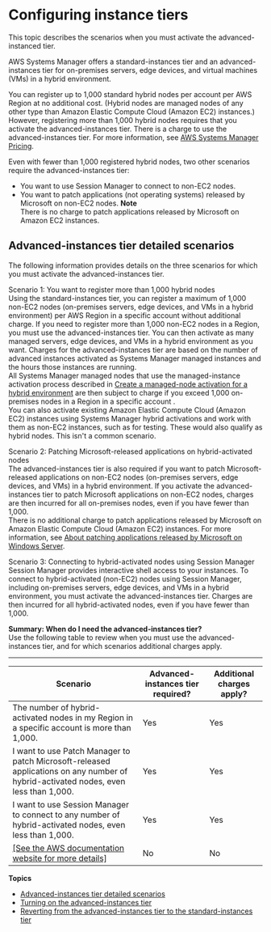 # Configuring instance tiers<a name="systems-manager-managed-instances-tiers"></a>

This topic describes the scenarios when you must activate the advanced\-instanced tier\. 

AWS Systems Manager offers a standard\-instances tier and an advanced\-instances tier for on\-premises servers, edge devices, and virtual machines \(VMs\) in a hybrid environment\. 

You can register up to 1,000 standard hybrid nodes per account per AWS Region at no additional cost\. \(Hybrid nodes are managed nodes of any other type than Amazon Elastic Compute Cloud \(Amazon EC2\) instances\.\) However, registering more than 1,000 hybrid nodes requires that you activate the advanced\-instances tier\. There is a charge to use the advanced\-instances tier\. For more information, see [AWS Systems Manager Pricing](http://aws.amazon.com/systems-manager/pricing/)\.

Even with fewer than 1,000 registered hybrid nodes, two other scenarios require the advanced\-instances tier: 
+ You want to use Session Manager to connect to non\-EC2 nodes\.
+ You want to patch applications \(not operating systems\) released by Microsoft on non\-EC2 nodes\.
**Note**  
There is no charge to patch applications released by Microsoft on Amazon EC2 instances\.

## Advanced\-instances tier detailed scenarios<a name="systems-manager-managed-instances-tier-scenarios"></a>

The following information provides details on the three scenarios for which you must activate the advanced\-instances tier\.

Scenario 1: You want to register more than 1,000 hybrid nodes  
Using the standard\-instances tier, you can register a maximum of 1,000 non\-EC2 nodes \(on\-premises servers, edge devices, and VMs in a hybrid environment\) per AWS Region in a specific account without additional charge\. If you need to register more than 1,000 non\-EC2 nodes in a Region, you must use the advanced\-instances tier\. You can then activate as many managed servers, edge devices, and VMs in a hybrid environment as you want\. Charges for the advanced\-instances tier are based on the number of advanced instances activated as Systems Manager managed instances and the hours those instances are running\.  
All Systems Manager managed nodes that use the managed\-instance activation process described in [Create a managed\-node activation for a hybrid environment](sysman-managed-instance-activation.md) are then subject to charge if you exceed 1,000 on\-premises nodes in a Region in a specific account \.   
You can also activate existing Amazon Elastic Compute Cloud \(Amazon EC2\) instances using Systems Manager hybrid activations and work with them as non\-EC2 instances, such as for testing\. These would also qualify as hybrid nodes\. This isn't a common scenario\.

Scenario 2: Patching Microsoft\-released applications on hybrid\-activated nodes  
The advanced\-instances tier is also required if you want to patch Microsoft\-released applications on non\-EC2 nodes \(on\-premises servers, edge devices, and VMs\) in a hybrid environment\. If you activate the advanced\-instances tier to patch Microsoft applications on non\-EC2 nodes, charges are then incurred for all on\-premises nodes, even if you have fewer than 1,000\.  
There is no additional charge to patch applications released by Microsoft on Amazon Elastic Compute Cloud \(Amazon EC2\) instances\. For more information, see [About patching applications released by Microsoft on Windows Server](about-windows-app-patching.md)\.

Scenario 3: Connecting to hybrid\-activated nodes using Session Manager  
Session Manager provides interactive shell access to your instances\. To connect to hybrid\-activated \(non\-EC2\) nodes using Session Manager, including on\-premises servers, edge devices, and VMs in a hybrid environment, you must activate the advanced\-instances tier\. Charges are then incurred for all hybrid\-activated nodes, even if you have fewer than 1,000\.

**Summary: When do I need the advanced\-instances tier?**  
Use the following table to review when you must use the advanced\-instances tier, and for which scenarios additional charges apply\.


****  

| Scenario | Advanced\-instances tier required? | Additional charges apply? | 
| --- | --- | --- | 
|  The number of hybrid\-activated nodes in my Region in a specific account is more than 1,000\.  | Yes | Yes | 
|  I want to use Patch Manager to patch Microsoft\-released applications on any number of hybrid\-activated nodes, even less than 1,000\.  | Yes | Yes | 
|  I want to use Session Manager to connect to any number of hybrid\-activated nodes, even less than 1,000\.  | Yes | Yes | 
|  [\[See the AWS documentation website for more details\]](http://docs.aws.amazon.com/systems-manager/latest/userguide/systems-manager-managed-instances-tiers.html)  | No | No | 

**Topics**
+ [Advanced\-instances tier detailed scenarios](#systems-manager-managed-instances-tier-scenarios)
+ [Turning on the advanced\-instances tier](systems-manager-managedinstances-advanced.md)
+ [Reverting from the advanced\-instances tier to the standard\-instances tier](systems-manager-managed-instances-advanced-reverting.md)